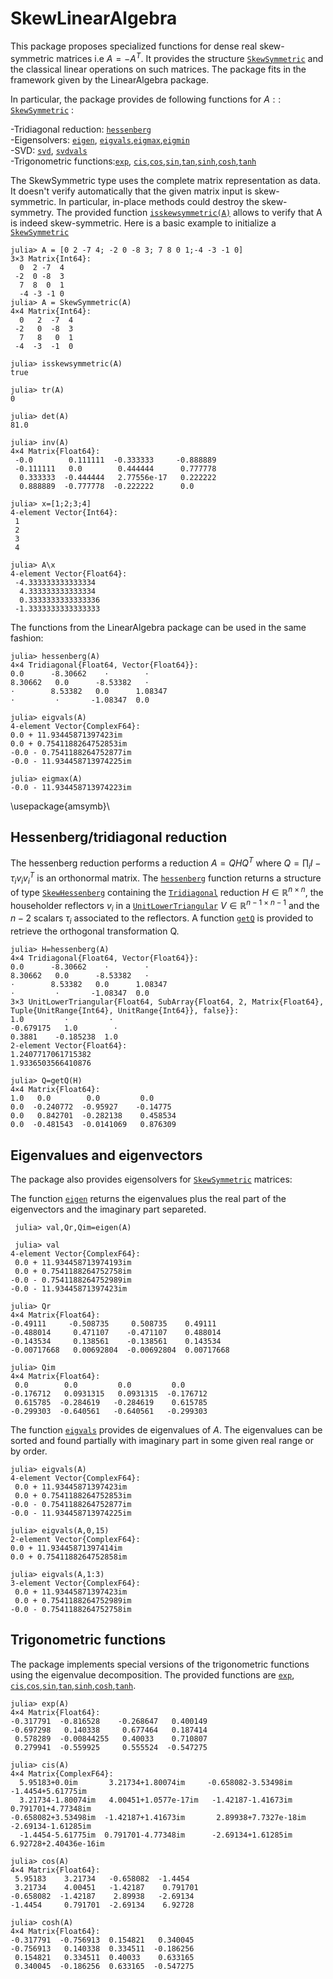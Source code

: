 # SkewLinearAlgebra

This package proposes specialized functions for dense real skew-symmetric matrices i.e $A=-A^T$.
It provides the structure [`SkewSymmetric`](@ref) and the classical linear operations on such 
matrices. The package fits in the framework given by the LinearAlgebra package.

In particular, the package provides de following functions for $A::$ [`SkewSymmetric`](@ref) :

-Tridiagonal reduction: [`hessenberg`](@ref)\
-Eigensolvers: [`eigen`](@ref), [`eigvals`](@ref),[`eigmax`](@ref),[`eigmin`](@ref)\
-SVD: [`svd`](@ref), [`svdvals`](@ref)\
-Trigonometric functions:[`exp`](@ref), [`cis`](@ref),[`cos`](@ref),[`sin`](@ref),[`tan`](@ref),[`sinh`](@ref),[`cosh`](@ref),[`tanh`](@ref)

The SkewSymmetric type uses the complete matrix representation as data. It doesn't verify automatically that the given matrix input is skew-symmetric. In particular, in-place methods could destroy the skew-symmetry. The provided function [`isskewsymmetric(A)`](@ref) allows to verify that A is indeed skew-symmetric.
Here is a basic example to initialize a [`SkewSymmetric`](@ref)
```
julia> A = [0 2 -7 4; -2 0 -8 3; 7 8 0 1;-4 -3 -1 0]
3×3 Matrix{Int64}:
  0  2 -7  4
 -2  0 -8  3
  7  8  0  1
  -4 -3 -1 0
julia> A = SkewSymmetric(A)
4×4 Matrix{Int64}:
  0   2  -7  4
 -2   0  -8  3
  7   8   0  1
 -4  -3  -1  0
 
julia> isskewsymmetric(A)
true

julia> tr(A)
0

julia> det(A)
81.0

julia> inv(A)
4×4 Matrix{Float64}:
 -0.0        0.111111  -0.333333     -0.888889
 -0.111111   0.0        0.444444      0.777778
  0.333333  -0.444444   2.77556e-17   0.222222
  0.888889  -0.777778  -0.222222      0.0
  
julia> x=[1;2;3;4]
4-element Vector{Int64}:
 1
 2
 3
 4

julia> A\x
4-element Vector{Float64}:
 -4.333333333333334
  4.333333333333334
  0.3333333333333336
 -1.3333333333333333
  ```
  
  The functions from the LinearAlgebra package can be used in the same fashion:
  ```
julia> hessenberg(A)
4×4 Tridiagonal{Float64, Vector{Float64}}:
 0.0      -8.30662    ⋅        ⋅
 8.30662   0.0      -8.53382   ⋅
  ⋅        8.53382   0.0      1.08347
  ⋅         ⋅       -1.08347  0.0
  
 julia> eigvals(A)
4-element Vector{ComplexF64}:
  0.0 + 11.93445871397423im
  0.0 + 0.7541188264752853im
 -0.0 - 0.7541188264752877im
 -0.0 - 11.934458713974225im
 
 julia> eigmax(A)
-0.0 - 11.934458713974223im
  
  ```
  \usepackage{amsymb}\
 ## Hessenberg/tridiagonal reduction
The hessenberg reduction performs a reduction $A=QHQ^T$ where $Q=\prod_i I-\tau_i v_iv_i^T$ is an orthonormal matrix.
The [`hessenberg`](@ref) function returns a structure of type [`SkewHessenberg`](@ref) containing the [`Tridiagonal`](@ref) reduction $H\in \mathbb{R}^{n\times n}$, the householder reflectors $v_i$ in a  [`UnitLowerTriangular`](@ref) $V\in \mathbb{R}^{n-1\times n-1}$  and the $n-2$ scalars $\tau_i$ associated to the reflectors. A function [`getQ`](@ref) is provided to retrieve the orthogonal transformation Q. 

  ```
  julia> H=hessenberg(A)
4×4 Tridiagonal{Float64, Vector{Float64}}:
 0.0      -8.30662    ⋅        ⋅
 8.30662   0.0      -8.53382   ⋅
  ⋅        8.53382   0.0      1.08347
  ⋅         ⋅       -1.08347  0.0
3×3 UnitLowerTriangular{Float64, SubArray{Float64, 2, Matrix{Float64}, Tuple{UnitRange{Int64}, UnitRange{Int64}}, false}}:
  1.0         ⋅         ⋅ 
 -0.679175   1.0        ⋅
  0.3881    -0.185238  1.0
2-element Vector{Float64}:
 1.2407717061715382
 1.9336503566410876
 
 julia> Q=getQ(H)
4×4 Matrix{Float64}:
 1.0   0.0        0.0         0.0
 0.0  -0.240772  -0.95927    -0.14775
 0.0   0.842701  -0.282138    0.458534
 0.0  -0.481543  -0.0141069   0.876309
 
 ```
 ## Eigenvalues and eigenvectors
 
 The package also provides eigensolvers for  [`SkewSymmetric`](@ref) matrices:
 
  The function [`eigen`](@ref) returns the eigenvalues plus the real part of the eigenvectors and the imaginary part separeted.
 ```
  julia> val,Qr,Qim=eigen(A)
 
  julia> val
4-element Vector{ComplexF64}:
  0.0 + 11.934458713974193im
  0.0 + 0.7541188264752758im
 -0.0 - 0.7541188264752989im
 -0.0 - 11.93445871397423im

julia> Qr
4×4 Matrix{Float64}:
 -0.49111     -0.508735     0.508735    0.49111
 -0.488014     0.471107    -0.471107    0.488014
 -0.143534     0.138561    -0.138561    0.143534
 -0.00717668   0.00692804  -0.00692804  0.00717668

julia> Qim
4×4 Matrix{Float64}:
  0.0        0.0         0.0         0.0
 -0.176712   0.0931315   0.0931315  -0.176712
  0.615785  -0.284619   -0.284619    0.615785
 -0.299303  -0.640561   -0.640561   -0.299303
 
 ```
 The function [`eigvals`](@ref) provides de eigenvalues of $A$. The eigenvalues can be sorted and found partially with imaginary part in some given real range or by order.
 ```
 julia> eigvals(A)
4-element Vector{ComplexF64}:
  0.0 + 11.93445871397423im
  0.0 + 0.7541188264752853im
 -0.0 - 0.7541188264752877im
 -0.0 - 11.934458713974225im

julia> eigvals(A,0,15)
2-element Vector{ComplexF64}:
 0.0 + 11.93445871397414im
 0.0 + 0.7541188264752858im
 
julia> eigvals(A,1:3)
3-element Vector{ComplexF64}:
  0.0 + 11.93445871397423im
  0.0 + 0.7541188264752989im
 -0.0 - 0.7541188264752758im
 ```
 ## Trigonometric functions
 
 The package implements special versions of the trigonometric functions using the eigenvalue decomposition. The provided functions are [`exp`](@ref), [`cis`](@ref),[`cos`](@ref),[`sin`](@ref),[`tan`](@ref),[`sinh`](@ref),[`cosh`](@ref),[`tanh`](@ref).
 ```
 julia> exp(A)
4×4 Matrix{Float64}:
 -0.317791  -0.816528    -0.268647   0.400149
 -0.697298   0.140338     0.677464   0.187414
  0.578289  -0.00844255   0.40033    0.710807
  0.279941  -0.559925     0.555524  -0.547275
  
 julia> cis(A)
4×4 Matrix{ComplexF64}:
   5.95183+0.0im       3.21734+1.80074im     -0.658082-3.53498im      -1.4454+5.61775im
   3.21734-1.80074im   4.00451+1.0577e-17im   -1.42187-1.41673im     0.791701+4.77348im
 -0.658082+3.53498im  -1.42187+1.41673im       2.89938+7.7327e-18im  -2.69134-1.61285im
   -1.4454-5.61775im  0.791701-4.77348im      -2.69134+1.61285im      6.92728+2.40436e-16im

julia> cos(A)
4×4 Matrix{Float64}:
  5.95183    3.21734   -0.658082  -1.4454
  3.21734    4.00451   -1.42187    0.791701
 -0.658082  -1.42187    2.89938   -2.69134
 -1.4454     0.791701  -2.69134    6.92728

julia> cosh(A)
4×4 Matrix{Float64}:
 -0.317791  -0.756913  0.154821   0.340045
 -0.756913   0.140338  0.334511  -0.186256
  0.154821   0.334511  0.40033    0.633165
  0.340045  -0.186256  0.633165  -0.547275
 
 ```
 
  
  
  
